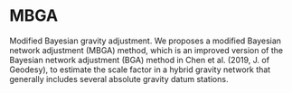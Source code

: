 # MBGA
Modified Bayesian gravity adjustment.
We proposes a modified Bayesian network adjustment (MBGA) method, which is an improved version of the Bayesian network adjustment (BGA) method in Chen et al. (2019, J. of Geodesy), to estimate the scale factor in a hybrid gravity network that generally includes several absolute gravity datum stations.
